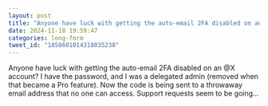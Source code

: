 ```yaml
---
layout: post
title: "Anyone have luck with getting the auto-email 2FA disabled on an @X account? I have the password, ..."
date: 2024-11-18 19:59:47
categories: long-form
tweet_id: "1858601014318035238"
---
```


Anyone have luck with getting the auto-email 2FA disabled on an @X account? I have the password, and I was a delegated admin (removed when that became a Pro feature). Now the code is being sent to a throwaway email address that no one can access. Support requests seem to be going…


<!-- Original tweet: https://twitter.com/i/status/1858601014318035238 -->
